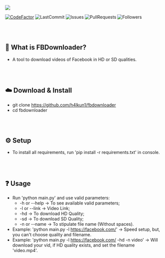 <img src="https://i.imgur.com/lM9Et0A.png">

[![CodeFactor](https://www.codefactor.io/repository/github/h4lkun1/fbdownloader/badge)](https://www.codefactor.io/repository/github/h4lkun1/fbdownloader)
![LastCommit](https://img.shields.io/github/last-commit/h4lkun1/fbdownloader)
![Issues](https://img.shields.io/github/issues/h4lkun1/fbdownloader)
![PullRequests](https://img.shields.io/github/issues-pr/h4lkun1/fbdownloader)
![Followers](https://img.shields.io/github/followers/h4lkun1?label=Follow)

<br><br>

## 🤔 What is FBDownloader?
  - A tool to download videos of Facebook in HD or SD qualities.

<br><br>

## ☁️ Download & Install
  - git clone https://github.com/h4lkun1/fbdownloader
  - cd fbdownloader
  
<br><br>

## ⚙️ Setup
  - To install all requirements, run 'pip install -r requirements.txt' in console.

<br><br>

## ❓ Usage
  - Run 'python main.py' and use valid parameters:
    - -h or --help -> To see available valid parameters;
    - -l or --link -> Video Link;
    - -hd -> To download HD Quality;
    - -sd -> To download SD Quality;
    - -n or --name -> To stipulate file name (Without spaces).
  - Example: 'python main.py -l https://facebook.com/' -> Speed setup, but, you can't choose quality and filename.
  - Example: 'python main.py -l https://facebook.com/ -hd -n video' -> Will download your vid, if HD quality exists, and set the filename 'video.mp4'.
